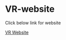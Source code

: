 # VR-website
<p>Click below link for website </p>
<a  href="virtualproject.ccbp.tech" >VR Website<a>
